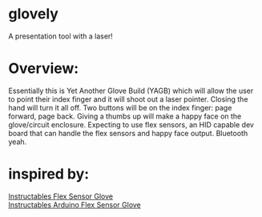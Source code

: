 # glovely
A presentation tool with a laser!

# Overview:
Essentially this is Yet Another Glove Build (YAGB) which will allow the user to point their index finger and it will shoot out a laser pointer.  Closing the hand will turn it all off.  Two buttons will be on the index finger: page forward, page back.  Giving a thumbs up will make a happy face on the glove/circuit enclosure.  Expecting to use flex sensors, an HID capable dev board that can handle the flex sensors and happy face output.  Bluetooth yeah.  

# inspired by:  
[Instructables Flex Sensor Glove](https://www.instructables.com/id/Flex-Sensor-Glove/)  
[Instructables Arduino Flex Sensor Glove](https://www.instructables.com/id/Arduino-Flex-Sensor-Glove/)
